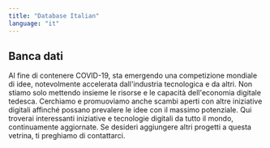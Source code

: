 ```yaml
---
title: "Database Italian"
language: "it"
---
```


## Banca dati

Al fine di contenere COVID-19, sta emergendo una competizione mondiale di idee, notevolmente accelerata dall'industria tecnologica e da altri. Non stiamo solo mettendo insieme le risorse e le capacità dell'economia digitale tedesca. Cerchiamo e promuoviamo anche scambi aperti con altre iniziative digitali affinché possano prevalere le idee con il massimo potenziale. Qui troverai interessanti iniziative e tecnologie digitali da tutto il mondo, continuamente aggiornate. Se desideri aggiungere altri progetti a questa vetrina, ti preghiamo di contattarci.
